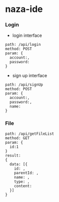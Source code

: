 # naza-ide

### Login

* login interface

```
path: /api/login
method: POST
param: {
  account:,
  password:
}
```

* sign up interface
```
path: /api/signUp
method: POST
param: {
  account:,
  password:,
  name:
}
```


### File

```
path: /api/getFileList
method: GET
param: {
  id:1 
}
result:
{
  data: [{
  	id: ,
	parentId: ,
	name: ,
	type: ,
	content:
  }]
}
```
